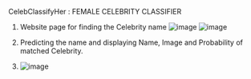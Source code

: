 CelebClassifyHer  :  FEMALE CELEBRITY CLASSIFIER

1. Website page for finding the Celebrity name
![image](https://github.com/VikramBhiwapurkar/CelebClassifyHer/assets/147382435/62728811-969c-4040-b81d-84d509ef80d0)
![image](https://github.com/VikramBhiwapurkar/CelebClassifyHer/assets/147382435/18b1e024-abb5-4db3-9327-321b33172743)



2. Predicting the name and displaying Name, Image and Probability of matched Celebrity.
3. ![image](https://github.com/VikramBhiwapurkar/CelebClassifyHer/assets/147382435/b59efff3-13da-438f-8a10-444b326ee06a)
